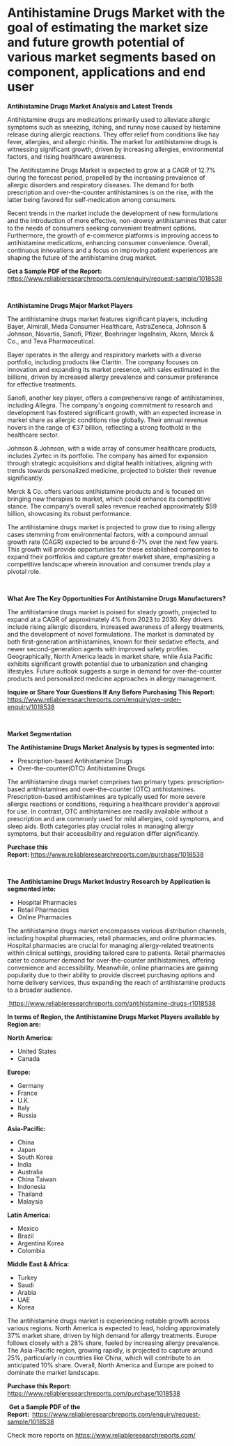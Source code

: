 <p><h1>Antihistamine Drugs Market with the goal of estimating the market size and future growth potential of various market segments based on component, applications and end user</h1></p><p><strong>Antihistamine Drugs Market Analysis and Latest Trends</strong></p>
<p><p>Antihistamine drugs are medications primarily used to alleviate allergic symptoms such as sneezing, itching, and runny nose caused by histamine release during allergic reactions. They offer relief from conditions like hay fever, allergies, and allergic rhinitis. The market for antihistamine drugs is witnessing significant growth, driven by increasing allergies, environmental factors, and rising healthcare awareness. </p><p>The Antihistamine Drugs Market is expected to grow at a CAGR of 12.7% during the forecast period, propelled by the increasing prevalence of allergic disorders and respiratory diseases. The demand for both prescription and over-the-counter antihistamines is on the rise, with the latter being favored for self-medication among consumers. </p><p>Recent trends in the market include the development of new formulations and the introduction of more effective, non-drowsy antihistamines that cater to the needs of consumers seeking convenient treatment options. Furthermore, the growth of e-commerce platforms is improving access to antihistamine medications, enhancing consumer convenience. Overall, continuous innovations and a focus on improving patient experiences are shaping the future of the antihistamine drug market.</p></p>
<p><strong>Get a Sample PDF of the Report:&nbsp;</strong> <a href="https://www.reliableresearchreports.com/enquiry/request-sample/1018538?utm_campaign=3258&utm_medium=2&utm_source=Github&utm_content=ia&utm_term=08032025&utm_id=antihistamine-drugs">https://www.reliableresearchreports.com/enquiry/request-sample/1018538</a></p>
<p>&nbsp;</p>
<p><strong>Antihistamine Drugs Major Market Players</strong></p>
<p><p>The antihistamine drugs market features significant players, including Bayer, Almirall, Meda Consumer Healthcare, AstraZeneca, Johnson & Johnson, Novartis, Sanofi, Pfizer, Boehringer Ingelheim, Akorn, Merck & Co., and Teva Pharmaceutical. </p><p>Bayer operates in the allergy and respiratory markets with a diverse portfolio, including products like Claritin. The company focuses on innovation and expanding its market presence, with sales estimated in the billions, driven by increased allergy prevalence and consumer preference for effective treatments.</p><p>Sanofi, another key player, offers a comprehensive range of antihistamines, including Allegra. The company's ongoing commitment to research and development has fostered significant growth, with an expected increase in market share as allergic conditions rise globally. Their annual revenue hovers in the range of €37 billion, reflecting a strong foothold in the healthcare sector.</p><p>Johnson & Johnson, with a wide array of consumer healthcare products, includes Zyrtec in its portfolio. The company has aimed for expansion through strategic acquisitions and digital health initiatives, aligning with trends towards personalized medicine, projected to bolster their revenue significantly.</p><p>Merck & Co. offers various antihistamine products and is focused on bringing new therapies to market, which could enhance its competitive stance. The company’s overall sales revenue reached approximately $59 billion, showcasing its robust performance.</p><p>The antihistamine drugs market is projected to grow due to rising allergy cases stemming from environmental factors, with a compound annual growth rate (CAGR) expected to be around 6-7% over the next few years. This growth will provide opportunities for these established companies to expand their portfolios and capture greater market share, emphasizing a competitive landscape wherein innovation and consumer trends play a pivotal role.</p></p>
<p>&nbsp;</p>
<p><strong>What Are The Key Opportunities For Antihistamine Drugs Manufacturers?</strong></p>
<p><p>The antihistamine drugs market is poised for steady growth, projected to expand at a CAGR of approximately 4% from 2023 to 2030. Key drivers include rising allergic disorders, increased awareness of allergy treatments, and the development of novel formulations. The market is dominated by both first-generation antihistamines, known for their sedative effects, and newer second-generation agents with improved safety profiles. Geographically, North America leads in market share, while Asia Pacific exhibits significant growth potential due to urbanization and changing lifestyles. Future outlook suggests a surge in demand for over-the-counter products and personalized medicine approaches in allergy management.</p></p>
<p><strong>Inquire or Share Your Questions If Any Before Purchasing This Report:</strong> <a href="https://www.reliableresearchreports.com/enquiry/pre-order-enquiry/1018538?utm_campaign=3258&utm_medium=2&utm_source=Github&utm_content=ia&utm_term=08032025&utm_id=antihistamine-drugs">https://www.reliableresearchreports.com/enquiry/pre-order-enquiry/1018538</a></p>
<p>&nbsp;</p>
<p><strong>Market Segmentation</strong></p>
<p><strong>The Antihistamine Drugs Market Analysis by types is segmented into:</strong></p>
<p><ul><li>Prescription-based Antihistamine Drugs</li><li>Over-the-counter(OTC) Antihistamine Drugs</li></ul></p>
<p><p>The antihistamine drugs market comprises two primary types: prescription-based antihistamines and over-the-counter (OTC) antihistamines. Prescription-based antihistamines are typically used for more severe allergic reactions or conditions, requiring a healthcare provider's approval for use. In contrast, OTC antihistamines are readily available without a prescription and are commonly used for mild allergies, cold symptoms, and sleep aids. Both categories play crucial roles in managing allergy symptoms, but their accessibility and regulation differ significantly.</p></p>
<p><strong>Purchase this Report:&nbsp;</strong><a href="https://www.reliableresearchreports.com/purchase/1018538?utm_campaign=3258&utm_medium=2&utm_source=Github&utm_content=ia&utm_term=08032025&utm_id=antihistamine-drugs">https://www.reliableresearchreports.com/purchase/1018538</a></p>
<p>&nbsp;</p>
<p><strong>The Antihistamine Drugs Market Industry Research by Application is segmented into:</strong></p>
<p><ul><li>Hospital Pharmacies</li><li>Retail Pharmacies</li><li>Online Pharmacies</li></ul></p>
<p><p>The antihistamine drugs market encompasses various distribution channels, including hospital pharmacies, retail pharmacies, and online pharmacies. Hospital pharmacies are crucial for managing allergy-related treatments within clinical settings, providing tailored care to patients. Retail pharmacies cater to consumer demand for over-the-counter antihistamines, offering convenience and accessibility. Meanwhile, online pharmacies are gaining popularity due to their ability to provide discreet purchasing options and home delivery services, thus expanding the reach of antihistamine products to a broader audience.</p></p>
<p><a href="https://www.reliableresearchreports.com/antihistamine-drugs-r1018538?utm_campaign=3258&utm_medium=2&utm_source=Github&utm_content=ia&utm_term=08032025&utm_id=antihistamine-drugs">&nbsp;https://www.reliableresearchreports.com/antihistamine-drugs-r1018538</a></p>
<p><strong>In terms of Region, the Antihistamine Drugs Market Players available by Region are:</strong></p>
<p>
    <p> <strong> North America: </strong>
        <ul>
            <li>United States</li>
            <li>Canada</li>
        </ul>
        </p> 
    <p> <strong> Europe: </strong>
        <ul>
            <li>Germany</li>
            <li>France</li>
            <li>U.K.</li>
            <li>Italy</li>
            <li>Russia</li>
        </ul>
        </p> 
    <p> <strong> Asia-Pacific: </strong>
        <ul>
            <li>China</li>
            <li>Japan</li>
            <li>South Korea</li>
            <li>India</li>
            <li>Australia</li>
            <li>China Taiwan</li>
            <li>Indonesia</li>
            <li>Thailand</li>
            <li>Malaysia</li>
        </ul>
        </p> 
    <p> <strong> Latin America: </strong>
        <ul>
            <li>Mexico</li>
            <li>Brazil</li>
            <li>Argentina Korea</li>
            <li>Colombia</li>
        </ul>
        </p> 
    <p> <strong> Middle East & Africa: </strong>
        <ul>
            <li>Turkey</li>
            <li>Saudi</li>
            <li>Arabia</li>
            <li>UAE</li>
            <li>Korea</li>
        </ul>
    </p>
    </p>
<p><p>The antihistamine drugs market is experiencing notable growth across various regions. North America is expected to lead, holding approximately 37% market share, driven by high demand for allergy treatments. Europe follows closely with a 28% share, fueled by increasing allergy prevalence. The Asia-Pacific region, growing rapidly, is projected to capture around 25%, particularly in countries like China, which will contribute to an anticipated 10% share. Overall, North America and Europe are poised to dominate the market landscape.</p></p>
<p><strong>Purchase this Report: </strong><a href="https://www.reliableresearchreports.com/purchase/1018538?utm_campaign=3258&utm_medium=2&utm_source=Github&utm_content=ia&utm_term=08032025&utm_id=antihistamine-drugs">https://www.reliableresearchreports.com/purchase/1018538</a></p>
<p>&nbsp;<strong>Get a Sample PDF of the Report:&nbsp;&nbsp;</strong><a href="https://www.reliableresearchreports.com/enquiry/request-sample/1018538?utm_campaign=3258&utm_medium=2&utm_source=Github&utm_content=ia&utm_term=08032025&utm_id=antihistamine-drugs">https://www.reliableresearchreports.com/enquiry/request-sample/1018538</a></p>
<p><strong></strong></p>
<p>Check more reports on <a href="https://www.reliableresearchreports.com/?utm_campaign=3258&utm_medium=2&utm_source=Github&utm_content=ia&utm_term=08032025&utm_id=antihistamine-drugs">https://www.reliableresearchreports.com/</a></p>